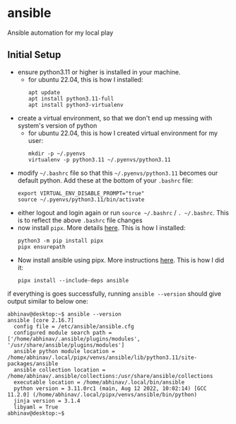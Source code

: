 # ansible
Ansible automation for my local play


## Initial Setup

- ensure python3.11 or higher is installed in your machine.
  - for ubuntu 22.04, this is how I installed:
    ```shell
    apt update
    apt install python3.11-full
    apt install python3-virtualenv
    ```
- create a virtual environment, so that we don't end up messing with system's version of python
  - for ubuntu 22.04, this is how I created virtual environment for my user:
    ```shell
    mkdir -p ~/.pyenvs
    virtualenv -p python3.11 ~/.pyenvs/python3.11
    ```
- modify `~/.bashrc` file so that this `~/.pyenvs/python3.11` becomes our default python. Add these at the bottom of your `.bashrc` file:
  ```shell
  export VIRTUAL_ENV_DISABLE_PROMPT="true"
  source ~/.pyenvs/python3.11/bin/activate
  ```
- either logout and login again or run `source ~/.bashrc` / `. ~/.bashrc`. This is to reflect the above `.bashrc` file changes
- now install `pipx`. More details [here](https://pipx.pypa.io/stable/#on-linux). This is how I installed:
  ```shell
  python3 -m pip install pipx
  pipx ensurepath
  ```
- Now install ansible using pipx. More instructions [here](https://docs.ansible.com/ansible/latest/installation_guide/intro_installation.html#pipx-install). This is how I did it:
  ```shell
  pipx install --include-deps ansible
  ```
if everything is goes successfully, running `ansible --version` should give output similar to below one:
```text
abhinav@desktop:~$ ansible --version
ansible [core 2.16.7]
  config file = /etc/ansible/ansible.cfg
  configured module search path = ['/home/abhinav/.ansible/plugins/modules', '/usr/share/ansible/plugins/modules']
  ansible python module location = /home/abhinav/.local/pipx/venvs/ansible/lib/python3.11/site-packages/ansible
  ansible collection location = /home/abhinav/.ansible/collections:/usr/share/ansible/collections
  executable location = /home/abhinav/.local/bin/ansible
  python version = 3.11.0rc1 (main, Aug 12 2022, 10:02:14) [GCC 11.2.0] (/home/abhinav/.local/pipx/venvs/ansible/bin/python)
  jinja version = 3.1.4
  libyaml = True
abhinav@desktop:~$
```
